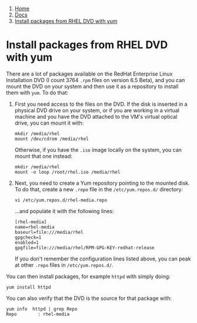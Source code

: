 <!-- -
Title: Install packages from RHEL DVD with yum
Description: How to install packages from the RHEL DVD with yum
First Published: 2014-03-31
- -->

<ol class="breadcrumb" itemprop="breadcrumb">
	<li><a href="/">Home</a></li>
	<li><a href="/docs/">Docs</a></li>
	<li><a href="/docs/rhel-yum-install-from-dvd.html">Install packages from RHEL DVD with yum</a></li>
</ol>

Install packages from RHEL DVD with yum
=======================================

There are a lot of packages available on the RedHat Enterprise Linux 
Installation DVD (I count 3764 `.rpm` files on version 6.5 Beta), and you can 
mount the DVD on your system and then use it as a repository to install them 
with `yum`. To do that:

1.  First you need access to the files on the DVD. If the disk is inserted in a 
    physical DVD drive on your system, or if you are working in a virtual 
    machine and you have the DVD attached to the VM's virtual optical drive, you 
    can mount it with:

        mkdir /media/rhel
        mount /dev/cdrom /media/rhel

    Otherwise, if you have the `.iso` image locally on the system, you can 
    mount that one instead:

        mkdir /media/rhel
        mount -o loop /root/rhel.iso /media/rhel

2.  Next, you need to create a Yum repository pointing to the mounted 
    disk. To do that, create a new `.repo` file in the 
    `/etc/yum.repos.d/` directory:

        vi /etc/yum.repos.d/rhel-media.repo

    ...and populate it with the following lines:

        [rhel-media]
        name=rhel-media
        baseurl=file:///media/rhel
        gpgcheck=1
        enabled=1
        gpgfile=file:///media/rhel/RPM-GPG-KEY-redhat-release

    If you don't remember the configuration lines listed above,  you 
    can peak at other `.repo` files in `/etc/yum.repos.d/`.

You can then install packages, for example `httpd` with simply doing:

    yum install httpd

You can also verify that the DVD is the source for that package with:

    yum info  httpd | grep Repo
    Repo        : rhel-media
